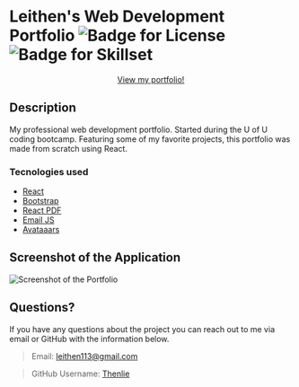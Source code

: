 # Leithen's Web Development Portfolio ![Badge for License](https://img.shields.io/badge/license-MIT-blue?style=plastic) ![Badge for Skillset](https://img.shields.io/badge/Skillset-Full%20Stack%20Dev-blue?style=plastic)

<div align="center">
    <a href="https://thenlie.github.io/portfolio/">View my portfolio!</a>
</div>

## Description  

My professional web development portfolio. Started during the U of U coding bootcamp. Featuring some of my favorite projects, this portfolio was made from scratch using React. 

### Tecnologies used

* [React](https://reactjs.org/)
* [Bootstrap](https://getbootstrap.com/)
* [React PDF](https://react-pdf.org/)
* [Email JS](https://emailjs.com/)
* [Avataaars](https://github.com/fangpenlin/avataaars)


## Screenshot of the Application

![Screenshot of the Portfolio](https://github.com/Thenlie/react-portfolio/blob/main/public/assets/screenshot.png)

## Questions?

If you have any questions about the project you can reach out to me via email or GitHub with the information below. 

>Email: leithen113@gmail.com 

>GitHub Username: [Thenlie](https://github.com/Thenlie)
